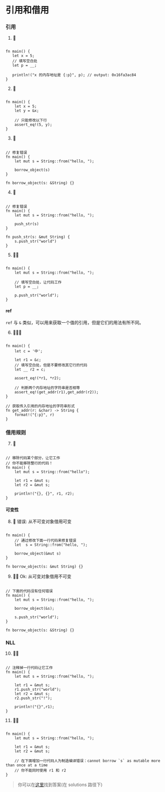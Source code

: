 # 引用和借用

### 引用
1. 🌟
```rust,editable

fn main() {
   let x = 5;
   // 填写空白处
   let p = __;

   println!("x 的内存地址是 {:p}", p); // output: 0x16fa3ac84
}
```

2. 🌟
```rust,editable

fn main() {
    let x = 5;
    let y = &x;

    // 只能修改以下行
    assert_eq!(5, y);
}
```

3. 🌟
```rust,editable

// 修复错误
fn main() {
    let mut s = String::from("hello, ");

    borrow_object(s)
}

fn borrow_object(s: &String) {}
```

4. 🌟
```rust,editable

// 修复错误
fn main() {
    let mut s = String::from("hello, ");

    push_str(s)
}

fn push_str(s: &mut String) {
    s.push_str("world")
}
```

5. 🌟🌟
```rust,editable

fn main() {
    let mut s = String::from("hello, ");

    // 填写空白处，让代码工作
    let p = __;
    
    p.push_str("world");
}
```

#### ref
`ref` 与 `&` 类似，可以用来获取一个值的引用，但是它们的用法有所不同。

6. 🌟🌟🌟
```rust,editable

fn main() {
    let c = '中';

    let r1 = &c;
    // 填写空白处，但是不要修改其它行的代码
    let __ r2 = c;

    assert_eq!(*r1, *r2);
    
    // 判断两个内存地址的字符串是否相等
    assert_eq!(get_addr(r1),get_addr(r2));
}

// 获取传入引用的内存地址的字符串形式
fn get_addr(r: &char) -> String {
    format!("{:p}", r)
}
```

### 借用规则
7. 🌟
```rust,editable

// 移除代码某个部分，让它工作
// 你不能移除整行的代码！
fn main() {
    let mut s = String::from("hello");

    let r1 = &mut s;
    let r2 = &mut s;

    println!("{}, {}", r1, r2);
}
```

#### 可变性
8. 🌟 错误: 从不可变对象借用可变
```rust,editable

fn main() {
    // 通过修改下面一行代码来修复错误
    let  s = String::from("hello, ");

    borrow_object(&mut s)
}

fn borrow_object(s: &mut String) {}
```

9. 🌟🌟 Ok: 从可变对象借用不可变
```rust,editable

// 下面的代码没有任何错误
fn main() {
    let mut s = String::from("hello, ");

    borrow_object(&s);
    
    s.push_str("world");
}

fn borrow_object(s: &String) {}
```

### NLL
10. 🌟🌟
```rust,editable

// 注释掉一行代码让它工作
fn main() {
    let mut s = String::from("hello, ");

    let r1 = &mut s;
    r1.push_str("world");
    let r2 = &mut s;
    r2.push_str("!");
    
    println!("{}",r1);
}
```

11. 🌟🌟
```rust,editable

fn main() {
    let mut s = String::from("hello, ");

    let r1 = &mut s;
    let r2 = &mut s;

    // 在下面增加一行代码人为制造编译错误：cannot borrow `s` as mutable more than once at a time
    // 你不能同时使用 r1 和 r2
}
```

> 你可以在[这里](https://github.com/sunface/rust-by-practice/blob/master/solutions/ownership/borrowing.md)找到答案(在 solutions 路径下) 
